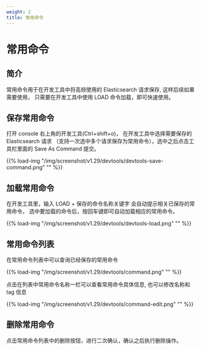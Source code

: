 ```yaml
---
weight: 2
title: 常用命令
---
```


# 常用命令

## 简介

常用命令用于在开发工具中将高频使用的 Elasticsearch 请求保存, 这样后续如果需要使用，
只需要在开发工具中使用 LOAD 命令加载，即可快速使用。

## 保存常用命令

打开 console 右上角的开发工具(Ctrl+shift+o)， 在开发工具中选择需要保存的 Elasticsearch 请求
（支持一次选中多个请求保存为常用命令），选中之后点击工具栏里面的 Save As Command 提交。

{{% load-img "/img/screenshot/v1.29/devtools/devtools-save-command.png" "" %}}

## 加载常用命令

在开发工具里，输入 LOAD + 保存的命令名称关键字 会自动提示相关已保存的常用命令，
选中要加载的命令后，按回车键即可自动加载相应的常用命令。

{{% load-img "/img/screenshot/v1.29/devtools/devtools-load.png" "" %}}

## 常用命令列表

在常用命令列表中可以查询已经保存的常用命令

{{% load-img "/img/screenshot/v1.29/devtools/command.png" "" %}}

点击在列表中常用命令名称一栏可以查看常用命令具体信息, 也可以修改名称和 tag 信息

{{% load-img "/img/screenshot/v1.29/devtools/command-edit.png" "" %}}

## 删除常用命令

点击常用命令列表中的删除按钮，进行二次确认，确认之后执行删除操作。
